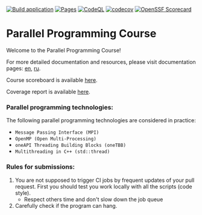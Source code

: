[![Build application](https://github.com/learning-process/ppc-2025-processes-informatics/actions/workflows/main.yml/badge.svg?branch=master)](https://github.com/learning-process/ppc-2025-processes-informatics/actions/workflows/main.yml)
[![Pages](https://github.com/learning-process/ppc-2025-processes-informatics/actions/workflows/pages.yml/badge.svg?branch=master)](https://github.com/learning-process/ppc-2025-processes-informatics/actions/workflows/pages.yml)
[![CodeQL](https://github.com/learning-process/ppc-2025-processes-informatics/actions/workflows/codeql.yml/badge.svg?branch=master)](https://github.com/learning-process/ppc-2025-processes-informatics/actions/workflows/codeql.yml)
[![codecov](https://codecov.io/gh/learning-process/ppc-2025-processes-informatics/graph/badge.svg?token=qCOtqeFyIz)](https://codecov.io/gh/learning-process/ppc-2025-processes-informatics)
[![OpenSSF Scorecard](https://api.scorecard.dev/projects/github.com/learning-process/ppc-2025-processes-informatics/badge)](https://scorecard.dev/viewer/?uri=github.com/learning-process/ppc-2025-processes-informatics)

# Parallel Programming Course

Welcome to the Parallel Programming Course!

For more detailed documentation and resources, please visit documentation pages: [en](https://learning-process.github.io/parallel_programming_course/en/), [ru](https://learning-process.github.io/parallel_programming_course/ru/).

Course scoreboard is available [here](https://learning-process.github.io/ppc-2025-processes-informatics/scoreboard/).

Coverage report is available [here](https://learning-process.github.io/ppc-2025-processes-informatics/coverage/).

### Parallel programming technologies:
  The following parallel programming technologies are considered in practice:
  * `Message Passing Interface (MPI)` 
  * `OpenMP (Open Multi-Processing)`
  * `oneAPI Threading Building Blocks (oneTBB)`
  * `Multithreading in C++ (std::thread)`

### Rules for submissions:
1. You are not supposed to trigger CI jobs by frequent updates of your pull request. First you should test you work locally with all the scripts (code style).
    * Respect others time and don't slow down the job queue
2. Carefully check if the program can hang.
